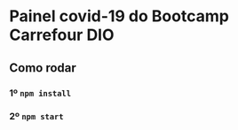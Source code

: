 # Painel covid-19 do Bootcamp Carrefour DIO

## Como rodar
### 1º `npm install`
### 2º `npm start`

